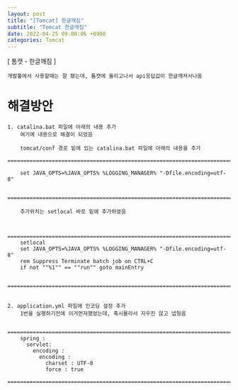 ```yaml
---
layout: post
title: "[Tomcat] 한글깨짐"
subtitle: "Tomcat 한글깨짐"
date: 2022-04-25 09:00:06 +0900
categories: Tomcat
---
```

[ 톰캣 - 한글깨짐 ] 

	개발툴에서 사용할때는 잘 됐는데, 톰캣에 올리고나서 api응답값이 한글깨져서나옴


# 해결방안

	1. catalina.bat 파일에 아래의 내용 추가
		여기에 내용으로 해결이 되었음

		tomcat/conf 경로 밑에 있는 catalina.bat 파일에 아래의 내용을 추가
		=================================================================================================================
		
		set JAVA_OPTS=%JAVA_OPTS% %LOGGING_MANAGER% "-Dfile.encoding=utf-8"
	
		=================================================================================================================

		추가위치는 setlocal 바로 밑에 추가하였음

	
		=================================================================================================================
		setlocal
		set JAVA_OPTS=%JAVA_OPTS% %LOGGING_MANAGER% "-Dfile.encoding=utf-8"
		rem Suppress Terminate batch job on CTRL+C
		if not ""%1"" == ""run"" goto mainEntry

		=================================================================================================================


	2. application.yml 파일에 인코딩 설정 추가
		1번을 실행하기전에 이거먼저했었는데, 혹시몰라서 지우진 않고 냅뒀음
		
		=================================================================================================================
		spring :
		  servlet:
			encoding :
			  encoding :
				charset : UTF-8
				force : true
		=================================================================================================================
